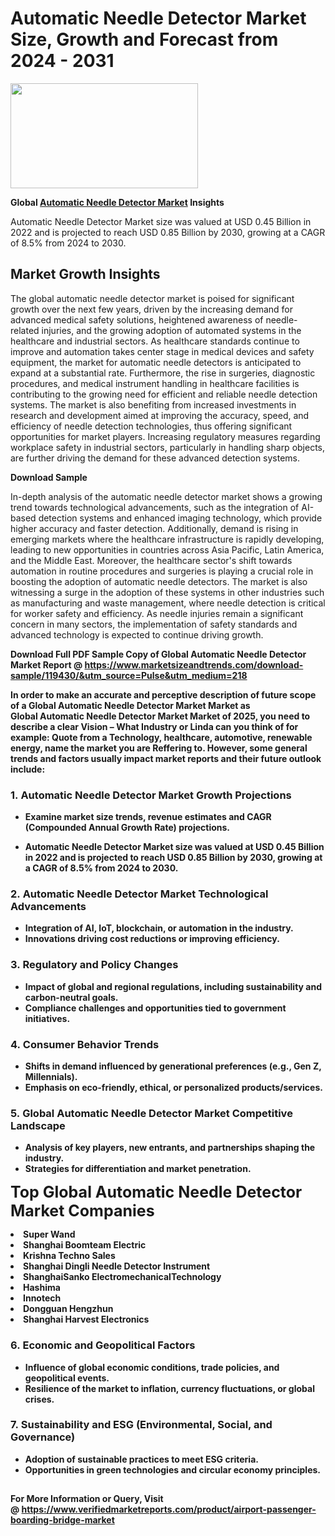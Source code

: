 <H1>Automatic Needle Detector Market Size, Growth and Forecast from 2024 - 2031</H1><img class="aligncenter size-medium wp-image-584254" src="https://thirdeyenews.in/wp-content/uploads/2024/09/Global-Market-Research-300x168.jpeg" alt="" width="300" height="168" /><p><strong>Global&nbsp;<a href="https://www.marketsizeandtrends.com/download-sample/119430/&amp;utm_source=Pulse&amp;utm_medium=218">Automatic Needle Detector Market</a> Insights</strong></p><p>Automatic Needle Detector Market size was valued at USD 0.45 Billion in 2022 and is projected to reach USD 0.85 Billion by 2030, growing at a CAGR of 8.5% from 2024 to 2030.</p><p><h2>Market Growth Insights</h2> <p>The global automatic needle detector market is poised for significant growth over the next few years, driven by the increasing demand for advanced medical safety solutions, heightened awareness of needle-related injuries, and the growing adoption of automated systems in the healthcare and industrial sectors. As healthcare standards continue to improve and automation takes center stage in medical devices and safety equipment, the market for automatic needle detectors is anticipated to expand at a substantial rate. Furthermore, the rise in surgeries, diagnostic procedures, and medical instrument handling in healthcare facilities is contributing to the growing need for efficient and reliable needle detection systems. The market is also benefiting from increased investments in research and development aimed at improving the accuracy, speed, and efficiency of needle detection technologies, thus offering significant opportunities for market players. Increasing regulatory measures regarding workplace safety in industrial sectors, particularly in handling sharp objects, are further driving the demand for these advanced detection systems.</p> <p><strong>Download Sample</strong></p> <p>In-depth analysis of the automatic needle detector market shows a growing trend towards technological advancements, such as the integration of AI-based detection systems and enhanced imaging technology, which provide higher accuracy and faster detection. Additionally, demand is rising in emerging markets where the healthcare infrastructure is rapidly developing, leading to new opportunities in countries across Asia Pacific, Latin America, and the Middle East. Moreover, the healthcare sector's shift towards automation in routine procedures and surgeries is playing a crucial role in boosting the adoption of automatic needle detectors. The market is also witnessing a surge in the adoption of these systems in other industries such as manufacturing and waste management, where needle detection is critical for worker safety and efficiency. As needle injuries remain a significant concern in many sectors, the implementation of safety standards and advanced technology is expected to continue driving growth.</p> <p><strong></p><p><span class=""><strong>Download Full PDF Sample Copy of Global Automatic Needle Detector Market Report</strong> @ <a href="https://www.marketsizeandtrends.com/download-sample/119430/&amp;utm_source=Pulse&amp;utm_medium=218" target="_blank">https://www.marketsizeandtrends.com/download-sample/119430/&amp;utm_source=Pulse&amp;utm_medium=218</a></span></p><p>In order to make an accurate and perceptive description of future scope of a Global&nbsp;Automatic Needle Detector Market Market as Global&nbsp;Automatic Needle Detector Market Market of 2025, you need to describe a clear Vision &ndash; What Industry or Linda can you think of for example: Quote from a Technology, healthcare, automotive, renewable energy, name the market you are Reffering to. However, some general trends and factors usually impact market reports and their future outlook include:</p><h3>1.&nbsp;<strong>Automatic Needle Detector Market Growth Projections</strong></h3><ul><li>Examine market size trends, revenue estimates and CAGR (Compounded Annual Growth Rate) projections.</li><li><p>Automatic Needle Detector Market size was valued at USD 0.45 Billion in 2022 and is projected to reach USD 0.85 Billion by 2030, growing at a CAGR of 8.5% from 2024 to 2030.</p></li></ul><h3>2.&nbsp;<strong>Automatic Needle Detector Market Technological Advancements</strong></h3><ul><li>Integration of AI, IoT, blockchain, or automation in the industry.</li><li>Innovations driving cost reductions or improving efficiency.</li></ul><h3>3.&nbsp;<strong>Regulatory and Policy Changes</strong></h3><ul><li>Impact of global and regional regulations, including sustainability and carbon-neutral goals.</li><li>Compliance challenges and opportunities tied to government initiatives.</li></ul><h3>4.&nbsp;<strong>Consumer Behavior Trends</strong></h3><ul><li>Shifts in demand influenced by generational preferences (e.g., Gen Z, Millennials).</li><li>Emphasis on eco-friendly, ethical, or personalized products/services.</li></ul><h3>5.&nbsp;<strong>Global Automatic Needle Detector Market Competitive Landscape</strong></h3><ul><li>Analysis of key players, new entrants, and partnerships shaping the industry.</li><li>Strategies for differentiation and market penetration.</li></ul><p data-pm-slice="1 1 []"><span style="color: inherit; font-family: inherit; font-size: 25px;">Top Global Automatic Needle Detector Market Companies</span></p><div class="" data-test-id=""><p><li>Super Wand</li><li> Shanghai Boomteam Electric</li><li> Krishna Techno Sales</li><li> Shanghai Dingli Needle Detector Instrument</li><li> ShanghaiSanko ElectromechanicalTechnology</li><li> Hashima</li><li> Innotech</li><li> Dongguan Hengzhun</li><li> Shanghai Harvest Electronics</li></p></div><h3>6.&nbsp;<strong>Economic and Geopolitical Factors</strong></h3><ul><li>Influence of global economic conditions, trade policies, and geopolitical events.</li><li>Resilience of the market to inflation, currency fluctuations, or global crises.</li></ul><h3>7.&nbsp;<strong>Sustainability and ESG (Environmental, Social, and Governance)</strong></h3><ul><li>Adoption of sustainable practices to meet ESG criteria.</li><li>Opportunities in green technologies and circular economy principles.</li></ul><h2><strong style="font-size: 14px;">For More Information or Query, Visit @&nbsp;</strong><a style="background-color: #ffffff; font-size: 14px;" href="https://www.marketsizeandtrends.com/report/automatic-needle-detector-market/" target="_blank">https://www.verifiedmarketreports.com/product/airport-passenger-boarding-bridge-market</a></h2>
